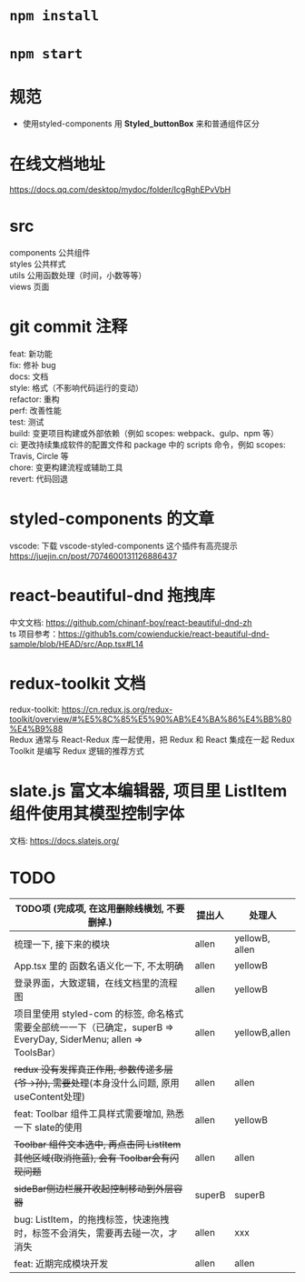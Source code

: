 # `npm install`

# `npm start`

# 规范
- 使用styled-components 用 **Styled_buttonBox** 来和普通组件区分

# 在线文档地址
https://docs.qq.com/desktop/mydoc/folder/IcgRghEPvVbH

# src
components 公共组件\
styles 公共样式\
utils 公用函数处理（时间，小数等等）\
views 页面

# git commit 注释

feat: 新功能\
fix: 修补 bug\
docs: 文档\
style: 格式（不影响代码运行的变动）\
refactor: 重构 \
perf: 改善性能 \
test: 测试 \
build: 变更项目构建或外部依赖（例如 scopes: webpack、gulp、npm 等）\
ci: 更改持续集成软件的配置文件和 package 中的 scripts 命令，例如 scopes: Travis, Circle 等 \
chore: 变更构建流程或辅助工具 \
revert: 代码回退

# styled-components 的文章

vscode: 下载 vscode-styled-components 这个插件有高亮提示\
https://juejin.cn/post/7074600131126886437

# react-beautiful-dnd 拖拽库

中文文档: https://github.com/chinanf-boy/react-beautiful-dnd-zh \
ts 项目参考：https://github1s.com/cowienduckie/react-beautiful-dnd-sample/blob/HEAD/src/App.tsx#L14

# redux-toolkit 文档
redux-toolkit: https://cn.redux.js.org/redux-toolkit/overview/#%E5%8C%85%E5%90%AB%E4%BA%86%E4%BB%80%E4%B9%88 \
Redux 通常与 React-Redux 库一起使用，把 Redux 和 React 集成在一起
Redux Toolkit 是编写 Redux 逻辑的推荐方式

# slate.js 富文本编辑器, 项目里 ListItem 组件使用其模型控制字体

文档: https://docs.slatejs.org/

# TODO

|  TODO项 (完成项, 在这用~~删除线~~横划, 不要删掉.)  | 提出人  | 处理人 |
|  ----  | ----  | ---- |
| 梳理一下, 接下来的模块  | allen | yellowB, allen |
| App.tsx 里的 函数名语义化一下, 不太明确  | allen | yellowB |
| 登录界面，大致逻辑，在线文档里的流程图 | allen | yellowB |
| 项目里使用 styled-com 的标签, 命名格式需要全部统一一下（已确定，superB => EveryDay, SiderMenu; allen => ToolsBar） | allen | yellowB,allen |
| ~~redux 没有发挥真正作用, 参数传递多层(爷->孙), 需要处理~~(本身没什么问题, 原用useContent处理)  | allen | allen |
| feat: Toolbar 组件工具样式需要增加, 熟悉一下 slate的使用  | allen | yellowB |
| ~~Toolbar 组件文本选中, 再点击同 ListItem其他区域(取消拖蓝), 会有 Toolbar会有闪现问题~~  | allen | allen |
| ~~sideBar侧边栏展开收起控制移动到外层容器~~  | superB | superB |
| bug: ListItem，的拖拽标签，快速拖拽时，标签不会消失，需要再去碰一次，才消失  | allen | xxx |
| feat: 近期完成模块开发 | allen | allen |
